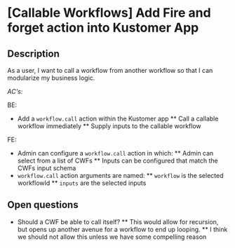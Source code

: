 # [Callable Workflows] Add Fire and forget action into Kustomer App

## Description

As a user, I want to call a workflow from another workflow so that I can modularize my business logic.

*AC's:*

BE:
* Add a `workflow.call` action within the Kustomer app
** Call a callable workflow immediately
** Supply inputs to the callable workflow

FE:
* Admin can configure a `workflow.call` action in which:
** Admin can select from a list of CWFs
** Inputs can be configured that match the CWFs input schema
* `workflow.call` action arguments are named:
** `workflow` is the selected workflowId
** `inputs` are the selected inputs

## Open questions

* Should a CWF be able to call itself?
** This would allow for recursion, but opens up another avenue for a workflow to end up looping.
** I think we should not allow this unless we have some compelling reason
